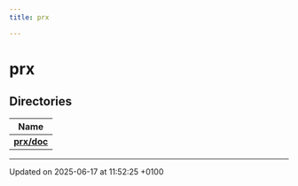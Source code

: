 ```yaml
---
title: prx

---
```


# prx



## Directories

| Name           |
| -------------- |
| **[prx/doc](dir_841735e788782edd005f81947342f48f.md#dir-prx/doc)**  |






-------------------------------

Updated on 2025-06-17 at 11:52:25 +0100
